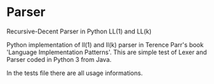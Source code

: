 # Parser
Recursive-Decent Parser in Python LL(1) and LL(k)

Python implementation of ll(1) and ll(k) parser in Terence Parr's book 'Language Implementation Patterns'.
This are simple test of Lexer and Parser coded in Python 3 from Java.

In the tests file there are all usage informations.
